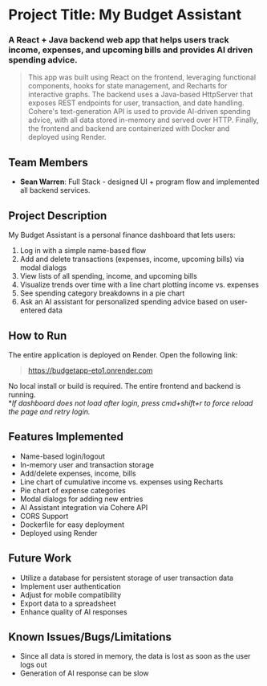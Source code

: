 # Project Title: My Budget Assistant
### A React + Java backend web app that helps users track income, expenses, and upcoming bills and provides AI driven spending advice.  
> This app was built using React on the frontend, leveraging functional components, hooks for state management, and Recharts for interactive graphs. The backend uses a Java-based HttpServer that exposes REST endpoints for user, transaction, and date handling.
> Cohere's text-generation API is used to provide AI-driven spending advice, with all data stored in-memory and served over HTTP.
> Finally, the frontend and backend are containerized with Docker and deployed using Render.

 
## Team Members
- **Sean Warren**: Full Stack - designed UI + program flow and implemented all backend services.

## Project Description
My Budget Assistant is a personal finance dashboard that lets users:
1. Log in with a simple name-based flow
2. Add and delete transactions (expenses, income, upcoming bills) via modal dialogs
3. View lists of all spending, income, and upcoming bills
4. Visualize trends over time with a line chart plotting income vs. expenses
5. See spending category breakdowns in a pie chart
6. Ask an AI assistant for personalized spending advice based on user-entered data

## How to Run
The entire application is deployed on Render. Open the following link:
> https://budgetapp-eto1.onrender.com
     
  No local install or build is required. The entire frontend and backend is running.  
*_If dashboard does not load after login, press cmd+shift+r to force reload the page and retry login._

## Features Implemented
- Name-based login/logout
- In-memory user and transaction storage
- Add/delete expenses, income, bills
- Line chart of cumulative income vs. expenses using Recharts
- Pie chart of expense categories
- Modal dialogs for adding new entries
- AI Assistant integration via Cohere API
- CORS Support
- Dockerfile for easy deployment
- Deployed using Render
  
## Future Work
- Utilize a database for persistent storage of user transaction data
- Implement user authentication
- Adjust for mobile compatibility
- Export data to a spreadsheet
- Enhance quality of AI responses

## Known Issues/Bugs/Limitations
- Since all data is stored in memory, the data is lost as soon as the user logs out
- Generation of AI response can be slow

